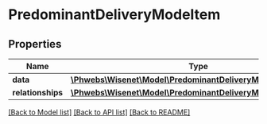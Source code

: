 # PredominantDeliveryModeItem

## Properties
Name | Type | Description | Notes
------------ | ------------- | ------------- | -------------
**data** | [**\Phwebs\Wisenet\Model\PredominantDeliveryMode**](PredominantDeliveryMode.md) |  | [optional] 
**relationships** | [**\Phwebs\Wisenet\Model\PredominantDeliveryModeRelationships**](PredominantDeliveryModeRelationships.md) |  | [optional] 

[[Back to Model list]](../../README.md#documentation-for-models) [[Back to API list]](../../README.md#documentation-for-api-endpoints) [[Back to README]](../../README.md)

